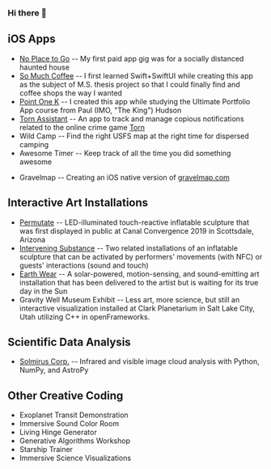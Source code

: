 ### Hi there 👋

## iOS Apps
- [No Place to Go](https://github.com/TravelByRocket/no-place-to-go) -- My first paid app gig was for a socially distanced haunted house
- [So Much Coffee](https://github.com/TravelByRocket/so-much-coffee) -- I first learned Swift+SwiftUI while creating this app as the subject of M.S. thesis project so that I could finally find and coffee shops the way I wanted
- [Point One K](https://github.com/TravelByRocket/point-one-k) -- I created this app while studying the Ultimate Portfolio App course from Paul (IMO, "The King") Hudson
- [Torn Assistant](https://github.com/TravelByRocket/torn-asst) -- An app to track and manage copious notifications related to the online crime game [Torn](https://www.torn.com/2544362)
- Wild Camp -- Find the right USFS map at the right time for dispersed camping
- Awesome Timer -- Keep track of all the time you did something awesome
<!-- [Awesome Timer](https://github.com/TravelByRocket/awesome-timer) -- Keep track of all the time you did something awesome-->
- Gravelmap -- Creating an iOS native version of [gravelmap.com](http://gravelmap.com)
<!--[Gravelmap](https://github.com/TravelByRocket/gravelmap) -- Creating an iOS notive version of [gravelmap.com](http://gravelmap.com)-->

## Interactive Art Installations
- [Permutate](https://github.com/TravelByRocket/permutate) -- LED-illuminated touch-reactive inflatable sculpture that was first displayed in public at Canal Convergence 2019 in Scottsdale, Arizona
- [Intervening Substance](https://github.com/TravelByRocket/intervening-substance) -- Two related installations of an inflatable sculpture that can be activated by performers' movements (with NFC) or guests' interactions (sound and touch)
- [Earth Wear](https://github.com/TravelByRocket/earth-wear) -- A solar-powered, motion-sensing, and sound-emitting art installation that has been delivered to the artist but is waiting for its true day in the Sun
- Gravity Well Museum Exhibit -- Less art, more science, but still an interactive visualization installed at Clark Planetarium in Salt Lake City, Utah utilizing C++ in openFrameworks.

## Scientific Data Analysis
- [Solmirus Corp.](http://solmirus.com/asiva) -- Infrared and visible image cloud analysis with Python, NumPy, and AstroPy

## Other Creative Coding
- Exoplanet Transit Demonstration
- Immersive Sound Color Room
- Living Hinge Generator
- Generative Algorithms Workshop
- Starship Trainer
- Immersive Science Visualizations

<!--
**TravelByRocket/TravelByRocket** is a ✨ _special_ ✨ repository because its `README.md` (this file) appears on your GitHub profile.

Here are some ideas to get you started:

- 🔭 I’m currently working on ...
- 🌱 I’m currently learning ...
- 👯 I’m looking to collaborate on ...
- 🤔 I’m looking for help with ...
- 💬 Ask me about ...
- 📫 How to reach me: ...
- 😄 Pronouns: ...
- ⚡ Fun fact: ...
-->
